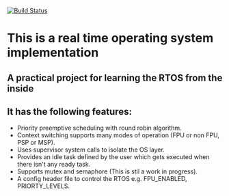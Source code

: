 
[![Build Status](https://travis-ci.com/diaa3007/myRTOS.svg?branch=master)](https://travis-ci.com/diaa3007/myRTOS/)

# This is a real time operating system implementation
## A practical project for learning the RTOS from the inside

## It has the following features:
- Priority preemptive scheduling with round robin algorithm.
- Context switching supports many modes of operation (FPU or non FPU, PSP or MSP).
- Uses supervisor system calls to isolate the OS layer.
- Provides an idle task defined by the user which gets executed when there isn't any ready task.
- Supports mutex and semaphore (This is stil a work in progress).
- A config header file to control the RTOS e.g. FPU_ENABLED, PRIORTY_LEVELS.

